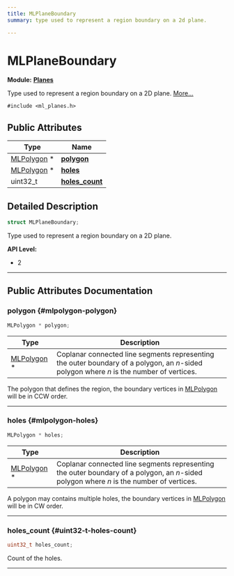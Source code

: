 ```yaml
---
title: MLPlaneBoundary
summary: type used to represent a region boundary on a 2d plane. 

---
```


# MLPlaneBoundary

**Module:** **[Planes](/api-ref/api/Modules/group___planes/group___planes.md)**



Type used to represent a region boundary on a 2D plane.  [More...](#detailed-description)


`#include <ml_planes.h>`

## Public Attributes

| Type           | Name           |
| -------------- | -------------- |
| [MLPolygon](/api-ref/api/Modules/group___planes/struct_m_l_polygon.md) * | **[polygon](/api-ref/api/Modules/group___planes/struct_m_l_plane_boundary.md#mlpolygon-polygon)**  |
| [MLPolygon](/api-ref/api/Modules/group___planes/struct_m_l_polygon.md) * | **[holes](/api-ref/api/Modules/group___planes/struct_m_l_plane_boundary.md#mlpolygon-holes)**  |
| uint32_t | **[holes_count](/api-ref/api/Modules/group___planes/struct_m_l_plane_boundary.md#uint32-t-holes-count)**  |

## Detailed Description

```cpp
struct MLPlaneBoundary;
```

Type used to represent a region boundary on a 2D plane. 




**API Level:**
  * 2 




-----------
## Public Attributes Documentation

### polygon {#mlpolygon-polygon}

```cpp
MLPolygon * polygon;
```



| Type | Description |
|--|--|
| [MLPolygon](/api-ref/api/Modules/group___planes/struct_m_l_polygon.md) * | Coplanar connected line segments representing the outer boundary of a polygon, an _n_-sided polygon where _n_ is the number of vertices.  |


The polygon that defines the region, the boundary vertices in [MLPolygon](/api-ref/api/Modules/group___planes/struct_m_l_polygon.md) will be in CCW order. 





-----------

### holes {#mlpolygon-holes}

```cpp
MLPolygon * holes;
```



| Type | Description |
|--|--|
| [MLPolygon](/api-ref/api/Modules/group___planes/struct_m_l_polygon.md) * | Coplanar connected line segments representing the outer boundary of a polygon, an _n_-sided polygon where _n_ is the number of vertices.  |


A polygon may contains multiple holes, the boundary vertices in [MLPolygon](/api-ref/api/Modules/group___planes/struct_m_l_polygon.md) will be in CW order. 





-----------

### holes_count {#uint32-t-holes-count}

```cpp
uint32_t holes_count;
```


Count of the holes. 





-----------

